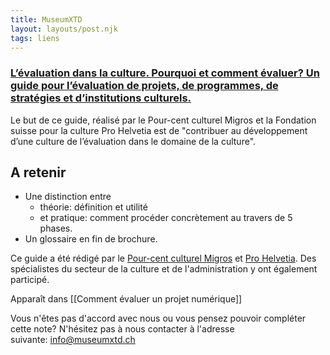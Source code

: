 ```yaml
---
title: MuseumXTD
layout: layouts/post.njk
tags: liens
---
```

### [L’évaluation dans la culture. Pourquoi et comment évaluer? Un guide pour l’évaluation de projets, de programmes, de stratégies et d’institutions culturels.](https://greval.ch/wp-content/uploads/2016/06/Leitfaden_Evaluieren_fr.pdf)
Le but de ce guide, réalisé par le Pour-cent culturel Migros et la Fondation suisse pour la culture Pro Helvetia est de "contribuer au développement d’une culture de l’évaluation dans le domaine de la culture". 

## A retenir
- Une distinction entre 
	- théorie: définition et utilité
	- et pratique: comment procéder concrètement au travers de 5 phases. 
- Un glossaire en fin de brochure. 
  
 Ce guide a été rédigé par le [Pour-cent culturel Migros](https://www.migros-engagement.ch/fr/pour-cent-culturel) et [Pro Helvetia](https://prohelvetia.ch/fr/). Des spécialistes du secteur de la culture et de l'administration y ont également participé.


Apparaît dans [[Comment évaluer un projet numérique]]

Vous n'êtes pas d'accord avec nous ou vous pensez pouvoir compléter cette note? N'hésitez pas à nous contacter à l'adresse suivante: [info@museumxtd.ch](mailto:info@museumxtd.ch)